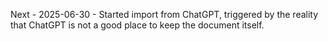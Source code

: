 Next -
2025-06-30 - Started import from ChatGPT, triggered by the reality that ChatGPT is not a good place to keep the document itself.